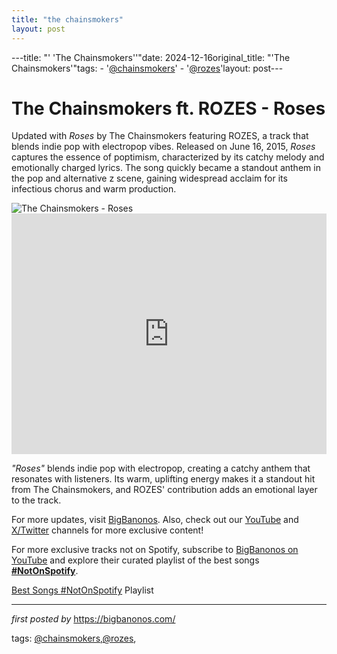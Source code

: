 ```yaml
---
title: "the chainsmokers"
layout: post
---
```

---title: "' 'The Chainsmokers''"date: 2024-12-16original_title: "'The Chainsmokers'"tags:  - '[@chainsmokers](/tags/chainsmokers/)'  - '[@rozes](/tags/rozes/)'layout: post---<!-- Title of the Post --><h1 >The Chainsmokers ft. ROZES - Roses</h1> <!-- Introductory Text --><p >Updated with *Roses* by The Chainsmokers featuring ROZES, a track that blends indie pop with electropop vibes. Released on June 16, 2015, *Roses* captures the essence of poptimism, characterized by its catchy melody and emotionally charged lyrics. The song quickly became a standout anthem in the pop and alternative z scene, gaining widespread acclaim for its infectious chorus and warm production.</p> <!-- Featured Image --><div > <img src="https://upload.wikimedia.org/wikipedia/en/6/67/Roses_%28featuring_ROZES%29_%28Official_Single_Cover%29_by_The_Chainsmokers.png" alt="The Chainsmokers - Roses" /></div> <!-- YouTube Video Embed --><div > <iframe width="100%" height="385" src="https://www.youtube.com/embed/mBZdHuZCfic" title="The Chainsmokers - Roses (Lyric Video) ft. ROZES" frameborder="0" allow="accelerometer; autoplay; clipboard-write; encrypted-media; gyroscope; picture-in-picture; web-share" referrerpolicy="strict-origin-when-cross-origin" allowfullscreen></iframe></div> <!-- Song Information --><div > <p><em>"Roses"</em> blends indie pop with electropop, creating a catchy anthem that resonates with listeners. Its warm, uplifting energy makes it a standout hit from The Chainsmokers, and ROZES' contribution adds an emotional layer to the track.</p></div> <!-- Footer Links --><div > <p>For more updates, visit <a href="https://bigbanonos.com/" target="_blank">BigBanonos</a>. Also, check out our <a href="https://www.youtube.com/[@BigBanonos](/tags/BigBanonos/)" target="_blank">YouTube</a> and <a href="https://x.com/bigbanonos" target="_blank">X/Twitter</a> channels for more exclusive content!</p></div><!--Subscribe and Playlist Links--><div>    <p>For more exclusive tracks not on Spotify, subscribe to <a href="https://www.youtube.com/[@BigBanonos](/tags/BigBanonos/)" target="_blank">BigBanonos on YouTube</a> and explore their curated playlist of the best songs <strong>[#NotOnSpotify](/tags/NotOnSpotify/)</strong>.</p>    <p><a href="https://www.youtube.com/playlist?list=PLtuNtuTatqI0kFahUCbtbfenC_ET5O_tr" target="_blank">Best Songs [#NotOnSpotify](/tags/NotOnSpotify/) Playlist<br /></a></p></div><hr /><p><em>first posted by</em> <a href="https://bigbanonos.com/" rel="noopener" target="_new">https://bigbanonos.com/</a></p><p>tags: [@chainsmokers](/tags/chainsmokers/),[@rozes](/tags/rozes/),</p>